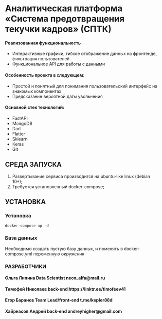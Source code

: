 <h1>Аналитическая платформа «Система предотвращения текучки кадров» (СПТК)</h1>

<h4>Реализованная функциональность</h4>
<ul>
    <li>Интерактивные графики, гибкое отображение данных на фронтенде, фильтрация пользователей</li>
    <li>Функциональное API для работы с данными</li>
</ul> 
<h4>Особенность проекта в следующем:</h4>
<ul>
 <li>Простой и понятный для понимания пользовательский интерфейс на знакомых компонентах</li>
 <li>Предсказание вероятной даты увольнения</li>
 </ul>
<h4>Основной стек технологий:</h4>
<ul>
    <li>FastAPI</li>
	<li>MongoDB</li>
	<li>Dart</li>
	<li>Flatter</li>
	<li>Sklearn</li>
	<li>Keras</li>
	<li>Git</li>
</ul>


СРЕДА ЗАПУСКА
------------
1) Развертывание сервиса производится на ubuntu-like linux (debian 10+);
2) Требуется установленный docker-compose;


УСТАНОВКА
------------
### Установка

`docker-compose up -d`

### База данных

Необходимо создать пустую базу данных, и поменять в docker-compose.yml переменную окружения 

### РАЗРАБОТЧИКИ

<h4>Ольга Липина Data Scientist neon_alfa@mail.ru </h4>
<h4>Тимофей Николаев back-end https://linktr.ee/timofeev41 </h4>
<h4>Егор Баранов Team Lead/front-end t.me/kepler88d </h4>
<h4>Хайрнасов Андрей  back-end andreyhigher@gmail.com </h4>
